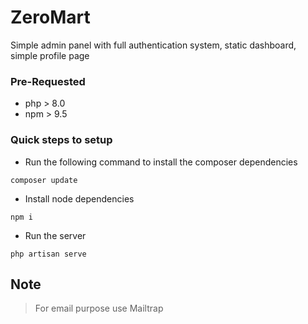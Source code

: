 # ZeroMart

Simple admin panel with full authentication system, static dashboard, simple profile page

### Pre-Requested
- php > 8.0
- npm > 9.5

### Quick steps to setup

- Run the following command to install the composer dependencies
```
composer update
```
- Install node dependencies
```
npm i 
```
- Run the server
```
php artisan serve
```

## Note

> For email purpose use Mailtrap
